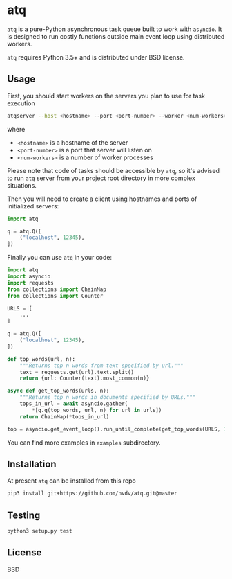 # atq
`atq` is a pure-Python asynchronous task queue built to work with `asyncio`.
It is designed to run costly functions outside main event loop using
distributed workers.

`atq` requires Python 3.5+ and is distributed under BSD license.

## Usage
First, you should start workers on the servers you plan to use for task execution
```sh
atqserver --host <hostname> --port <port-number> --worker <num-workers>
```
where
- `<hostname>` is a hostname of the server
- `<port-number>` is a port that server will listen on
- `<num-workers>` is a number of worker processes

Please note that code of tasks should be accessible by `atq`, so it's advised to
run `atq` server from your project root directory in more complex situations.

Then you will need to create a client using hostnames and ports of initialized
servers:

```python
import atq

q = atq.Q([
    ("localhost", 12345),
])
```

Finally you can use `atq` in your code:

```python
import atq
import asyncio
import requests
from collections import ChainMap
from collections import Counter

URLS = [
    ...
]

q = atq.Q([
    ("localhost", 12345),
])

def top_words(url, n):
    """Returns top n words from text specified by url."""
    text = requests.get(url).text.split()
    return {url: Counter(text).most_common(n)}

async def get_top_words(urls, n):
    """Returns top n words in documents specified by URLs."""
    tops_in_url = await asyncio.gather(
        *[q.q(top_words, url, n) for url in urls])
    return ChainMap(*tops_in_url)

top = asyncio.get_event_loop().run_until_complete(get_top_words(URLS, 10))
```
You can find more examples in `examples` subdirectory.

## Installation
At present `atq` can be installed from this repo
```sh
pip3 install git+https://github.com/nvdv/atq.git@master
```

## Testing
```sh
python3 setup.py test
```

## License
BSD
